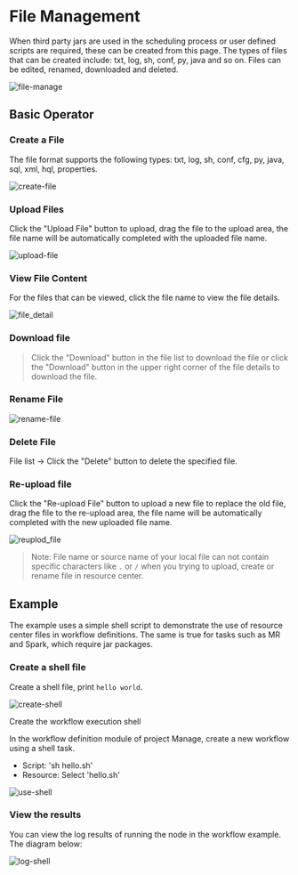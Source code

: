 # File Management

When third party jars are used in the scheduling process or user defined scripts are required, these can be created from this page. The types of files that can be created include: txt, log, sh, conf, py, java and so on. Files can be edited, renamed, downloaded and deleted.

![file-manage](/img/new_ui/dev/resource/file-manage.png)

## Basic Operator

### Create a File

The file format supports the following types: txt, log, sh, conf, cfg, py, java, sql, xml, hql, properties.

![create-file](/img/new_ui/dev/resource/create-file.png)

### Upload Files

Click the "Upload File" button to upload, drag the file to the upload area, the file name will be automatically completed with the uploaded file name.

![upload-file](/img/new_ui/dev/resource/upload-file.png)

### View File Content

 For the files that can be viewed, click the file name to view the file details.

![file_detail](/img/tasks/demo/file_detail.png)

### Download file

> Click the "Download" button in the file list to download the file or click the "Download" button in the upper right corner of the file details to download the file.

### Rename File

![rename-file](/img/new_ui/dev/resource/rename-file.png)

### Delete File

File list -> Click the "Delete" button to delete the specified file.

### Re-upload file

Click the "Re-upload File" button to upload a new file to replace the old file, drag the file to the re-upload area, the file name will be automatically completed with the new uploaded file name.

![reuplod_file](/img/reupload_file_en.png)

> Note: File name or source name of your local file can not contain specific characters like `.` or `/` when you trying to
> upload, create or rename file in resource center.

## Example

The example uses a simple shell script to demonstrate the use of resource center files in workflow definitions. The same is true for tasks such as MR and Spark, which require jar packages.

### Create a shell file

Create a shell file, print `hello world`.

![create-shell](/img/new_ui/dev/resource/demo/file-demo01.png)

Create the workflow execution shell

In the workflow definition module of project Manage, create a new workflow using a shell task.

- Script: 'sh hello.sh'
- Resource: Select 'hello.sh'

![use-shell](/img/new_ui/dev/resource/demo/file-demo02.png)

### View the results

You can view the log results of running the node in the workflow example. The diagram below:

![log-shell](/img/new_ui/dev/resource/demo/file-demo03.png)

